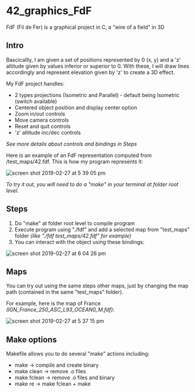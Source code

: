 # 42_graphics_FdF
FdF (Fil de Fer) is a graphical project in C, a "wire of a field" in 3D

## Intro

Bascicallly, I am given a set of positions represented by 0 (x, y) and a 'z' altitude given by values inferior or superior to 0. With these, I will draw lines accordingly and represent elevation given by 'z' to create a 3D effect.

My FdF project handles:
* 2 types projections (Isometric and Parallel) - default being Isometric (switch available)
* Centered object position and display center option
* Zoom in/out controls
* Move camera controls
* Reset and quit controls
* 'z' altitude inc/dec controls

*See more details about controls and bindings in Steps*

Here is an example of an FdF representation computed from /test_maps/42.fdf.
This is how my program represents it:

![screen shot 2019-02-27 at 5 39 05 pm](https://user-images.githubusercontent.com/45239771/53507366-0859b100-3ab8-11e9-8f19-7791b1e78d07.png)

*To try it out, you will need to do a "make" in your terminal at folder root level.*

## Steps

1. Do "make" at folder root level to compile program
2. Execute program using "./fdf" and add a selected map from "test_maps" folder *(like "./fdf test_maps/42.fdf" for example)*
3. You can interact with the object using these bindings:

![screen shot 2019-02-27 at 6 04 26 pm](https://user-images.githubusercontent.com/45239771/53508526-37712200-3aba-11e9-820e-814db0165741.png)

## Maps

You can try out using the same steps other maps, just by changing the map path (contained in the same "test_maps" folder).

For example, here is the map of France *(IGN_France_250_ASC_L93_OCEAN0_M.fdf)*:

![screen shot 2019-02-27 at 5 37 15 pm](https://user-images.githubusercontent.com/45239771/53508696-8cad3380-3aba-11e9-8b04-4e3cd18497ef.png)

## Make options

Makefile allows you to do several "make" actions including:
* make -> compile and create binary
* make clean -> remove .o files
* make fclean -> remove .o files and binary
* make re -> make fclean + make
